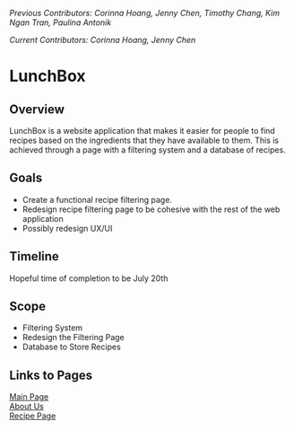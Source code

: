 _Previous Contributors: Corinna Hoang, Jenny Chen, Timothy Chang, Kim Ngan Tran, Paulina Antonik_

_Current Contributors: Corinna Hoang, Jenny Chen_ 

# LunchBox 

## Overview
LunchBox is a website application that makes it easier for people to find recipes based on the ingredients that they have available to them. This is achieved through a page with a filtering system and a database of recipes.

## Goals
* Create a functional recipe filtering page.
* Redesign recipe filtering page to be cohesive with the rest of the web application
* Possibly redesign UX/UI

## Timeline
Hopeful time of completion to be July 20th 

## Scope
* Filtering System
* Redesign the Filtering Page
* Database to Store Recipes

## Links to Pages
[Main Page](http://www.pages.drexel.edu/~ch942/lunchbox-main.html)  
[About Us](http://www.pages.drexel.edu/~ch942/aboutus.html)  
[Recipe Page](http://www.pages.drexel.edu/~ch942/recipe.html)  
